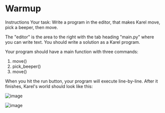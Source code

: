# Warmup

Instructions
Your task: Write a program in the editor, that makes Karel move, pick a beeper, then move.

The "editor" is the area to the right with the tab heading "main.py" where you can write text. You should write a solution as a Karel program.

Your program should have a main function with three commands:

1. move()
2. pick_beeper()
3. move()

When you hit the run button, your program will execute line-by-line. After it finishes, Karel's world should look like this:

![image](https://user-images.githubusercontent.com/97858274/235111713-6d23a536-998c-47c4-b9d5-26b7b9f8cef5.png)

![image](https://user-images.githubusercontent.com/97858274/235111564-0be562d1-9c5a-497d-984f-b7b72ed0feff.png)